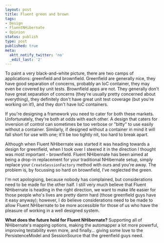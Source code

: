 ```yaml
---
layout: post
title: Fluent green and brown
tags:
- Design
- FluentNHibernate
- Opinion
status: publish
type: post
published: true
meta:
  aktt_notify_twitter: 'no'
  _edit_last: '2'
---
```

To paint a very black-and-white picture, there are two camps of applications: greenfield and brownfield. Greenfield are generally nice, they have good separation of concerns, probably an IoC container, they may even be covered by unit tests. Brownfield apps are not. They generally don't have great separation of concerns (they're usually pretty concerned about everything), they definitely don't have great unit test coverage (but you're working on it!), and they don't have IoC containers.

<!-- more -->

If you're designing a framework you need to cater for both these markets. Unfortunately, they're both at odds with each other. A design that caters for inversion of control can sometimes be too verbose or "bitty" to use easily without a container. Similarly, if designed without a container in mind it will fall short for use with one; it'll be too tightly nit, too hard to break apart.

Although when Fluent NHibernate was started it was heading towards a design for greenfield, when I took over I steered it in the direction I thought was most important - brownfield. Fluent NHibernate has been aimed at being a drop-in replacement for your traditional NHibernate setup, simply replace your `CreateSessionFactory` method with ours and you're away. The problem is, by focussing so hard on brownfield, I've neglected the green.

I'm not apologising, because nobody has complained, but considerations need to be made for the other half. I still very much believe that Fluent NHibernate is heading in the right direction, we want to make life easier for those people who's lives are pretty damn hard (those greenfield guys have it easy anyway); however, I do believe considerations need to be made to allow Fluent NHibernate to be more accessible for those of us who have the pleasure of working in a well designed system.

**What does the future hold for Fluent NHibernate?** Supporting all of NHibernate's mapping options, making the automapper a lot more powerful, improving testability even more, and finally... giving some love to the PersistenceModel and SessionSource that the greenfield guys need.
